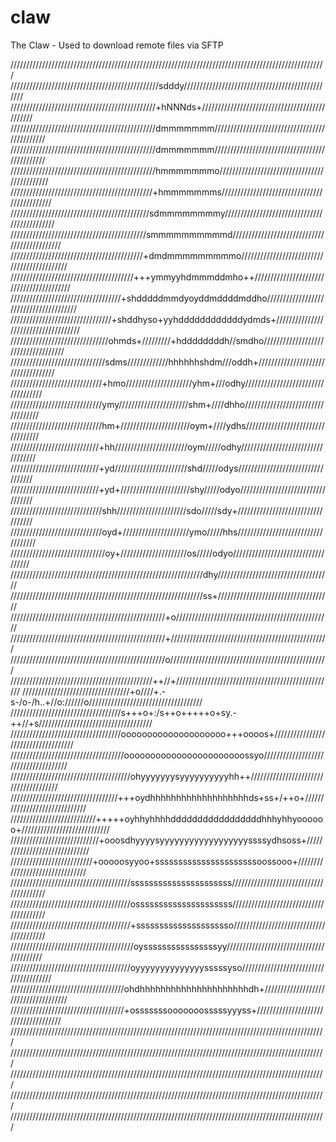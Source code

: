 # claw
The Claw - Used to download remote files via SFTP

////////////////////////////////////////////////////////////////////////////////////////////////////
///////////////////////////////////////////////sdddy////////////////////////////////////////////////
//////////////////////////////////////////////+hNNNds+//////////////////////////////////////////////
//////////////////////////////////////////////dmmmmmmm//////////////////////////////////////////////
//////////////////////////////////////////////dmmmmmmm//////////////////////////////////////////////
//////////////////////////////////////////////hmmmmmmmo/////////////////////////////////////////////
/////////////////////////////////////////////+hmmmmmmms/////////////////////////////////////////////
////////////////////////////////////////////sdmmmmmmmmy/////////////////////////////////////////////
///////////////////////////////////////////smmmmmmmmmmd/////////////////////////////////////////////
//////////////////////////////////////////+dmdmmmmmmmmmo////////////////////////////////////////////
///////////////////////////////////////+++ymmyyhdmmmddmho++/////////////////////////////////////////
///////////////////////////////////+shdddddmmdyoyddmddddmddho///////////////////////////////////////
////////////////////////////////+shddhyso+yyhddddddddddddydmds+/////////////////////////////////////
///////////////////////////////ohmds+/////////+hddddddddh//smdho////////////////////////////////////
//////////////////////////////sdms/////////////hhhhhhshdm///oddh+///////////////////////////////////
/////////////////////////////+hmo/////////////////////yhm+///odhy///////////////////////////////////
/////////////////////////////ymy//////////////////////shm+////dhho//////////////////////////////////
/////////////////////////////hm+//////////////////////oym+////ydhs//////////////////////////////////
////////////////////////////+hh///////////////////////oym/////odhy//////////////////////////////////
////////////////////////////+yd///////////////////////shd/////odys//////////////////////////////////
////////////////////////////+yd+//////////////////////shy/////odyo//////////////////////////////////
/////////////////////////////shh//////////////////////sdo/////sdy+//////////////////////////////////
/////////////////////////////oyd+/////////////////////ymo/////hhs///////////////////////////////////
//////////////////////////////oy+/////////////////////os/////odyo///////////////////////////////////
/////////////////////////////////////////////////////////////dhy////////////////////////////////////
/////////////////////////////////////////////////////////////ss+////////////////////////////////////
/////////////////////////////////////////////////+o/////////////////////////////////////////////////
/////////////////////////////////////////////////+//////////////////////////////////////////////////
/////////////////////////////////////////////////o//////////////////////////////////////////////////
/////////////////////////////////////////////++//+//////////////////////////////////////////////////
//////////////////////////////////+o////+.-s-/o-/h..+//o://////o////////////////////////////////////
///////////////////////////////////s+++o+:/s++o+++++o+sy.-++//+s////////////////////////////////////
///////////////////////////////////oooooooooooooooooooo+++oooos+////////////////////////////////////
////////////////////////////////////ooooooooooooooooooooooossyo/////////////////////////////////////
//////////////////////////////////////ohyyyyyyysyyyyyyyyyyhh++//////////////////////////////////////
//////////////////////////////////+++oydhhhhhhhhhhhhhhhhhhhds+ss+/++o+//////////////////////////////
///////////////////////////+++++oyhhyhhhhdddddddddddddddddhhhyhhyoooooo+////////////////////////////
////////////////////////////+ooosdhyyyysyyyyyyyyyyyyyyyyyyssssydhsoss+//////////////////////////////
//////////////////////////+ooooosyyoo+ssssssssssssssssssssssoossooo+////////////////////////////////
//////////////////////////////////////ssssssssssssssssssssss////////////////////////////////////////
//////////////////////////////////////osssssssssssssssssssss////////////////////////////////////////
//////////////////////////////////////+sssssssssssssssssssso////////////////////////////////////////
///////////////////////////////////////oyssssssssssssssssyy/////////////////////////////////////////
//////////////////////////////////////oyyyyyyyyyyyyyysssssyso///////////////////////////////////////
////////////////////////////////////ohdhhhhhhhhhhhhhhhhhhhhhdh+/////////////////////////////////////
////////////////////////////////////+osssssssooooooosssssyyyss+/////////////////////////////////////
////////////////////////////////////////////////////////////////////////////////////////////////////
////////////////////////////////////////////////////////////////////////////////////////////////////
////////////////////////////////////////////////////////////////////////////////////////////////////
////////////////////////////////////////////////////////////////////////////////////////////////////
////////////////////////////////////////////////////////////////////////////////////////////////////
